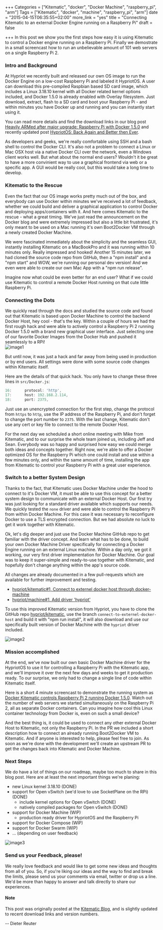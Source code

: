 +++
Categories = ["Kitematic", "docker", "Docker Machine", "raspberry_pi", "arm"]
Tags = ["Kitematic", "docker", "machine", "raspberry_pi", "arm"]
date = "2015-04-15T06:35:55+02:00"
more_link = "yes"
title = "Connecting Kitematic to an external Docker Engine running on a Raspberry Pi"
draft = false

+++
In this post we show you the first steps how easy it is using Kitematic to control a Docker engine running on a Raspberry Pi. Finally we demostrate in a small screencast how to run an unbelievable amount of 101 web servers on a single Raspberry Pi 2.
<!--more-->


### Intro and Background

At Hypriot we recently built and released our own OS image to run the Docker Engine on a low-cost Raspberry Pi and labeled it HypriotOS.  A user can download this pre-compiled Raspbian based SD card image, which includes a Linux 3.18.10 kernel with all Docker related kernel options included, and Docker 1.5.0 is already enabled with Overlay filesystem.  Just download, extract, flash to a SD card and boot your Raspberry Pi - and within minutes you have Docker up and running and you can instantly start using it.

You can read more details and find the download links in our blog post [Heavily ARMed after major upgrade: Raspberry Pi with Docker 1.5.0](/heavily-armed-after-major-upgrade-raspberry-pi-with-docker-1-dot-5-0) and recently updated post [HypriotOS: Back Again and Better then Ever](/post/hypriotos-back-again-with-docker-on-arm/).

As developers and geeks, we're really comfortable using SSH and a bash shell to control the Docker CLI.  It's also not a problem to connect a Linux or Mac OSX host via a native Docker CLI over the network, even a Windows client works well.  But what about the normal end users?  Wouldn't it be great to have a more convinient way to use a graphical frontend via web or a specific app.  A GUI would be really cool, but this would take a long time to develop.


### Kitematic to the Rescue

Even the fact that our OS image works pretty much out of the box, and everybody can use Docker within minutes we've received a lot of feedback, whether we could build and deliver a graphical application to control Docker and deploying apps/containers with it.  And here comes Kitematic to the rescue - what a great timing.  We've just read the announcement on the Docker blog and were extremely impressed but also a little bit frustrated, it's only meant to be used on a Mac running it's own Boot2Docker VM through a newly created Docker Machine.

We were fascinated immediately about the simplicity and the seamless GUI, instantly installing Kitematic on a MacBookPro and it was running within 10 minutes only.  Really impressed and hooked!  Another 15 minutes later, we had cloned the source code repo from GitHub, then a "npm install" and a "npm start" and WOW, we're running our personal dev version!  And we even were able to create our own Mac App with a "npm run release".

Imagine now what could be even better for an end user?  What if we could use Kitematic to control a remote Docker Host running on that cute little Raspberry Pi.


### Connecting the Dots

We quickly read through the docs and studied the source code and found out that Kitematic is based upon Docker Machine to control the backend Docker Host, hey cool - that's the key.  Within a couple of hours we had the first rough hack and were able to actively control a Raspberry Pi 2 running Docker 1.5.0 with a brand new graphical user interface.  Just selecting one of our favorite Docker Images from the Docker Hub and pushed it seamlessly to a RPi!  
![image1](/images/kitematic/rpi-docker-images-at-the-hub.png)

But until now, it was just a hack and far away from being used in production or by end users.  All settings were done with some source code changes within Kitematic itself.

Here are the details of that quick hack.  You only have to change these three lines in `src/Docker.js`:
```javascript
16:      protocol: 'http',
17:      host: 192.168.2.114,
18:      port: 2375,
```
Just use an unencrypted connection for the first step, change the protocol from `https` to `http`, use the IP address of the Raspberry Pi, and don't forget to change the port number to `2375`.  With the last change, Kitematic don't use any cert or key file to connect to the remote Docker Host.

For the next day we scheduled a short online meeting with Mike from Kitematic, and to our surprise the whole team joined us, including Jeff and Sean.  Everybody was so happy and surprised how easy we could merge both ideas and concepts together.  Right now, we're able to offer a Docker optimized OS for the Raspberry Pi which one could install and use within a few minutes only, and within the same amount of time, installing the app from Kitematic to control your Raspberry Pi with a great user experience.  


### Switch to a better System Design

Thanks to the fact, that Kitematic uses Docker Machine under the hood to connect to it's Docker VM, it must be able to use this concept for a better system design to communicate with an external Docker Host.  Our first try was just looking for a standard driver available which supports our needs.  We quickly tested the `none` driver and were able to control the Raspberry Pi from within Docker Machine.  For this case it was necessary to reconfigure Docker to use a TLS encrypted connection.  But we had absolute no luck to get it work together with Kitematic.  

Ok, let's dig deeper and just use the Docker Machine GitHub repo to get familiar with the driver concept.  And learn what has to be done, to build your own Docker Machine Driver specifically for connecting a Docker Engine running on an external Linux machine.  Within a day only, we got it working, our very first driver implementation for Docker Machine.  Our goal was to keep it super-simple and ready-to-use together with Kitematic, and hopefully don't change anything within the app's source code.  

All changes are already documented in a few pull-requests which are available for further improvement and testing.  

* [hypriot/kitematic#1, Connect to externel docker host through docker-machine](https://github.com/hypriot/kitematic/pull/1)
* [hypriot/machine#1, Add driver 'hypriot'](https://github.com/hypriot/machine/pull/1)

To use this improved Kitematic version from Hypriot, you have to clone the GitHub repo [hypriot/kitematic](https://github.com/hypriot/kitematic/tree/connect-to-externel-docker-host), use the branch `connect-to-externel-docker-host` and build it with "npm run install", it will also download and use our specifically built version of Docker Machine with the `hypriot` driver included.

![image2](/images/kitematic/Kitematic-and-HypriotOS-just-works.png)


### Mission accomplished

At the end, we've now built our own basic Docker Machine driver for the HypriotOS to use it for controlling a Raspberry Pi with the Kitematic app, and we'll improve it over the next few days and weeks to get it production ready.  To our surprise, we only had to change a single line of code within Kitematic itself.  

Here is a short 4 minute screencast to demonstrate the running system as [Docker Kitematic controls Raspberry Pi 2 running Docker 1.5.0](https://www.youtube.com/watch?v=yHytb1k3TfM). Watch out the number of web servers we started simultaneously on the Raspberry Pi 2, all as separate Docker containers. Can you imagine how cool this Linux container technology from Docker is, even on such a small device?

And the best thing is, it could be used to connect any other external Docker Host to Kitematic, not only the Raspberry Pi.  In the PR we included a short description how to connect an already running Boot2Docker VM to Kitematic.  And if anyone is interested to help, please feel free to join.  As soon as we're done with the development we'll create an upstream PR to get the changes back into Kitematic and Docker Machine.


### Next Steps

We do have a lot of things on our roadmap, maybe too much to share in this blog post.  Here are at least the next important things we're planing:

* new Linux kernel 3.18.10 (DONE)
* support for Open vSwitch (we'd love to use SocketPlane on the RPi) (DONE)
  * include kernel options for Open vSwitch (DONE)
  * natively compiled packages for Open vSwitch (DONE)
* support for Docker Machine (WIP)
  * production ready driver for HypriotOS and the Raspberry Pi
* support for Docker Compose (WIP)
* support for Docker Swarm (WIP)
* ... (depending on user feedback)

![image3](/images/kitematic/pi_armed_with_docker.jpg)


### Send us your Feedback, please!

We really love feedback and would like to get some new ideas and thoughts from all of you.  So, if you're liking our ideas and the way to find and break the limits, please send us your comments via email, twitter or drop us a line.  We'd be more than happy to answer and talk directly to share our experiences.

#### Note

This post was originally posted at the [Kitematic Blog](http://blog.kitematic.com), and is slightly updated to recent download links and version numbers.

--
Dieter Reuter
